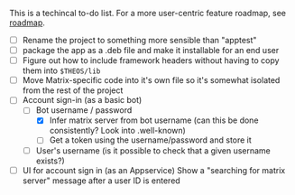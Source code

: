 This is a techincal to-do list. For a more user-centric feature roadmap, see [roadmap](roadmap.md).

* [ ] Rename the project to something more sensible than "apptest"
* [ ] package the app as a .deb file and make it installable for an end user
* [ ] Figure out how to include framework headers without having to copy them into `$THEOS/lib`
* [ ] Move Matrix-specific code into it's own file so it's somewhat isolated from the rest of the project
* [ ] Account sign-in (as a basic bot)
  * [ ] Bot username / password
    * [x] Infer matrix server from bot username (can this be done consistently? Look into .well-known)
    * [ ] Get a token using the username/password and store it
  * [ ] User's username (is it possible to check that a given username exists?)
* [ ] UI for account sign in (as an Appservice)
      Show a "searching for matrix server" message after a user ID is entered
